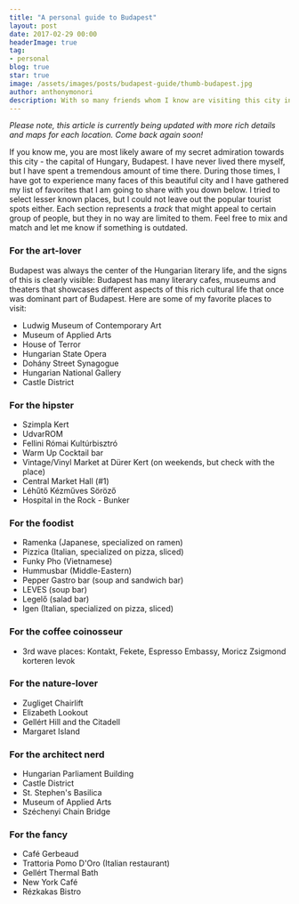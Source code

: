 ```yaml
---
title: "A personal guide to Budapest"
layout: post
date: 2017-02-29 00:00
headerImage: true
tag:
- personal
blog: true
star: true
image: /assets/images/posts/budapest-guide/thumb-budapest.jpg
author: anthonymonori
description: With so many friends whom I know are visiting this city in the near future - I have put together a list of my favorite places in Budapest to see, taste and experience.
---
```


_Please note, this article is currently being updated with more rich details and maps for each location. Come back again soon!_

If you know me, you are most likely aware of my secret admiration towards this city - the capital of Hungary, Budapest. I have never lived there myself, but I have spent a tremendous amount of time there. During those times, I have got to experience many faces of this beautiful city and I have gathered my list of favorites that I am going to share with you down below. I tried to select lesser known places, but I could not leave out the popular tourist spots either. Each section represents a _track_ that might appeal to certain group of people, but they in no way are limited to them. Feel free to mix and match and let me know if something is outdated.

### For the art-lover
Budapest was always the center of the Hungarian literary life, and the signs of this is clearly visible: Budapest has many literary cafes, museums and theaters that showcases different aspects of this rich cultural life that once was dominant part of Budapest. Here are some of my favorite places to visit:
- Ludwig Museum of Contemporary Art
- Museum of Applied Arts
- House of Terror
- Hungarian State Opera
- Dohány Street Synagogue
- Hungarian National Gallery
- Castle District

### For the hipster
- Szimpla Kert
- UdvarROM
- Fellini Római Kultúrbisztró
- Warm Up Cocktail bar
- Vintage/Vinyl Market at Dürer Kert (on weekends, but check with the place)
- Central Market Hall (#1)
- Léhűtő Kézműves Söröző
- Hospital in the Rock - Bunker

### For the foodist
- Ramenka (Japanese, specialized on ramen)
- Pizzica (Italian, specialized on pizza, sliced)
- Funky Pho (Vietnamese)
- Hummusbar (Middle-Eastern)
- Pepper Gastro bar (soup and sandwich bar)
- LEVES (soup bar)
- Legelő (salad bar)
- Igen (Italian, specialized on pizza, sliced)

### For the coffee coinosseur

- 3rd wave places: Kontakt, Fekete, Espresso Embassy, Moricz Zsigmond korteren levok

### For the nature-lover
- Zugliget Chairlift
- Elizabeth Lookout
- Gellért Hill and the Citadell
- Margaret Island

### For the architect nerd
- Hungarian Parliament Building
- Castle District
- St. Stephen's Basilica
- Museum of Applied Arts
- Széchenyi Chain Bridge

### For the fancy
- Café Gerbeaud
- Trattoria Pomo D'Oro (Italian restaurant)
- Gellért Thermal Bath
- New York Café
- Rézkakas Bistro
